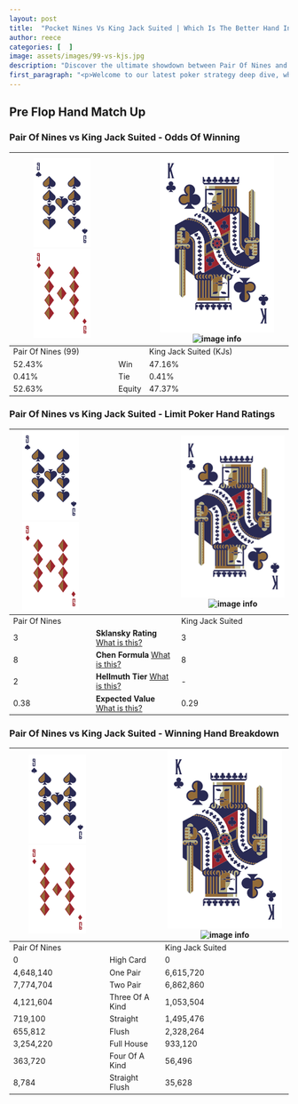 ```yaml
---
layout: post
title:  "Pocket Nines Vs King Jack Suited | Which Is The Better Hand In Poker? A Complete Guide"
author: reece
categories: [  ]
image: assets/images/99-vs-kjs.jpg
description: "Discover the ultimate showdown between Pair Of Nines and King Jack Suited in poker! Uncover the odds, strategies, and scenarios where one hand triumphs over the other. Get ready to up your poker game with this thrilling analysis."
first_paragraph: "<p>Welcome to our latest poker strategy deep dive, where we're pitting two distinct hands against each other in a high-stakes showdown: Pair Of Nines vs King Jack Suited.</p><p>In the dynamic world of poker, every decision counts, and knowing which hand holds the upper hand is key to your success at the table.</p><p>In this article, we'll dissect these two hands, explore the scenarios where one dominates the other, and equip you with the knowledge to make strategic choices that can tip the odds in your favor.</p><p>Get ready to unravel the intriguing dynamics of these poker hands and elevate your game to new heights.</p>"
---
```




[comment]: # (sp0)

## Pre Flop Hand Match Up

<div class="table hand-ratings" markdown="1"> 



### Pair Of Nines vs King Jack Suited - Odds Of Winning


    
| ![image info](assets/images/hand1/9.png) ![image info](assets/images/hand1/9o.png) |  | ![image info](assets/images/hand2/K.png) ![image info](assets/images/hand2/Js.png) |
| -------- | -------- | -------- |
| Pair Of Nines (99) |  | King Jack Suited (KJs) |
| 52.43% | Win | 47.16% |
| 0.41% | Tie | 0.41% |
| 52.63% | Equity | 47.37% |




[comment]: # (sp1)



### Pair Of Nines vs King Jack Suited - Limit Poker Hand Ratings


    
| ![image info](assets/images/hand1/9.png) ![image info](assets/images/hand1/9o.png) |  | ![image info](assets/images/hand2/K.png) ![image info](assets/images/hand2/Js.png) |
| -------- | -------- | -------- |
| Pair Of Nines |  | King Jack Suited |
| 3 | **Sklansky Rating** [What is this?](/sklansky-rating-explained) | 3 |
| 8 | **Chen Formula** [What is this?](/chen-formula-explained) | 8 |
| 2 | **Hellmuth Tier** [What is this?](/Hellmuth-tier-explained) | - |
| 0.38 | **Expected Value** [What is this?](/expected-value-explained) | 0.29 |




[comment]: # (sp2)



### Pair Of Nines vs King Jack Suited - Winning Hand Breakdown


    
| ![image info](assets/images/hand1/9.png) ![image info](assets/images/hand1/9o.png) |  | ![image info](assets/images/hand2/K.png) ![image info](assets/images/hand2/Js.png) |
| -------- | -------- | -------- |
| Pair Of Nines |  | King Jack Suited |
| 0 | High Card | 0 |
| 4,648,140 | One Pair | 6,615,720 |
| 7,774,704 | Two Pair | 6,862,860 |
| 4,121,604 | Three Of A Kind | 1,053,504 |
| 719,100 | Straight | 1,495,476 |
| 655,812 | Flush | 2,328,264 |
| 3,254,220 | Full House | 933,120 |
| 363,720 | Four Of A Kind | 56,496 |
| 8,784 | Straight Flush | 35,628 |




[comment]: # (sp3)



</div>

[comment]: # (sp4)



[comment]: # (sp5)

